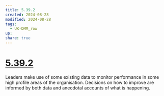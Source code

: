 ```yaml
---
title: 5.39.2
created: 2024-08-28
modified: 2024-08-28
tags:
  - UK-DMM_row
up: 
share: true
---
```

# [5.39.2](5.39.2.md)

Leaders make use of some existing data to monitor performance in some high profile areas of the organisation. Decisions on how to improve are informed by both data and anecdotal accounts of what is happening.
